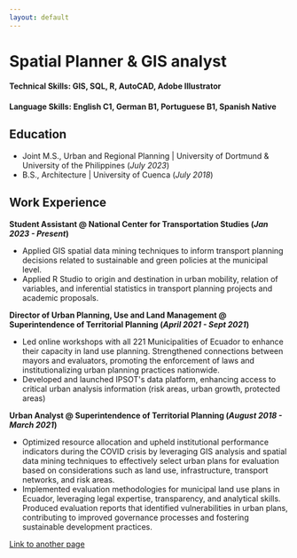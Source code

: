 ```yaml
---
layout: default
---
```


# Spatial Planner & GIS analyst

#### Technical Skills: GIS, SQL, R, AutoCAD, Adobe Illustrator
#### Language Skills: English C1, German B1, Portuguese B1, Spanish Native

## Education						       		
- Joint M.S., Urban and Regional Planning	| University of Dortmund & University of the Philippines (_July 2023_)
- B.S., Architecture | University of Cuenca (_July 2018_)

## Work Experience
**Student Assistant @ National Center for Transportation Studies (_Jan 2023 - Present_)**
- Applied GIS spatial data mining techniques to inform transport planning decisions related to sustainable and green policies at the municipal level.
- Applied R Studio to origin and destination in urban mobility, relation of variables, and inferential statistics in transport planning projects and academic proposals.

**Director of Urban Planning, Use and Land Management @ Superintendence of Territorial Planning (_April 2021 - Sept 2021_)**
- Led online workshops with all 221 Municipalities of Ecuador to enhance their capacity in land use planning. Strengthened connections between mayors and evaluators, promoting the enforcement of laws and institutionalizing urban planning practices nationwide.
- Developed and launched IPSOT's data platform, enhancing access to critical urban analysis information (risk areas, urban growth, protected areas)

**Urban Analyst @ Superintendence of Territorial Planning (_August 2018 - March 2021_)**
- Optimized resource allocation and upheld institutional performance indicators during the COVID crisis by leveraging GIS analysis and spatial data mining techniques to effectively select urban plans for evaluation based on considerations such as land use, infrastructure, transport networks, and risk areas.
- Implemented evaluation methodologies for municipal land use plans in Ecuador, leveraging legal expertise, transparency, and analytical skills. Produced evaluation reports that identified vulnerabilities in urban plans, contributing to improved governance processes and fostering sustainable development practices.

[Link to another page](./another-page.md)

